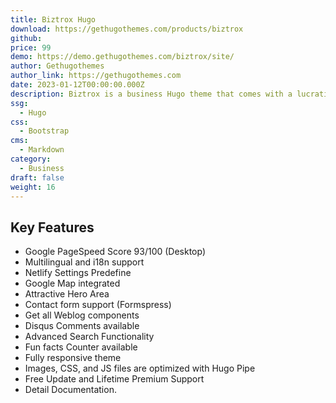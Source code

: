 ```yaml
---
title: Biztrox Hugo
download: https://gethugothemes.com/products/biztrox
github:
price: 99
demo: https://demo.gethugothemes.com/biztrox/site/
author: Gethugothemes
author_link: https://gethugothemes.com
date: 2023-01-12T00:00:00.000Z
description: Biztrox is a business Hugo theme that comes with a lucrative design and easy user interface.
ssg:
  - Hugo
css:
  - Bootstrap
cms:
  - Markdown
category:
  - Business
draft: false
weight: 16
---
```


## Key Features

- Google PageSpeed Score 93/100 (Desktop)
- Multilingual and i18n support
- Netlify Settings Predefine
- Google Map integrated
- Attractive Hero Area
- Contact form support (Formspress)
- Get all Weblog components
- Disqus Comments available
- Advanced Search Functionality
- Fun facts Counter available
- Fully responsive theme
- Images, CSS, and JS files are optimized with Hugo Pipe
- Free Update and Lifetime Premium Support
- Detail Documentation.
